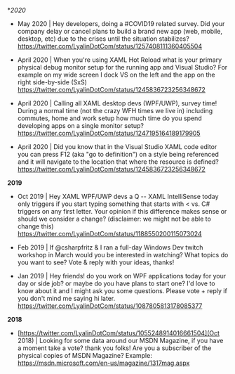 **2020*

* May 2020 | Hey developers, doing a #COVID19 related survey. Did your company delay or cancel plans to build a brand new app (web, mobile, desktop, etc) due to the crises until the situation stabilizes?
https://twitter.com/LyalinDotCom/status/1257408111360405504

* April 2020 | When you're using XAML Hot Reload what is your primary physical debug monitor setup for the running app and Visual Studio? For example on my wide screen I dock VS on the left and the app on the right side-by-side (SxS)
https://twitter.com/LyalinDotCom/status/1245836723256348672

* April 2020 | Calling all XAML desktop devs (WPF/UWP), survey time! During a normal time (not the crazy WFH times we live in) including commutes, home and work setup how much time do you spend developing apps on a single monitor setup? 
https://twitter.com/LyalinDotCom/status/1247195164189179905

* April 2020 | Did you know that in the Visual Studio XAML code editor you can press F12 (aka "go to definition") on a style being referenced and it will navigate to the location that where the resource is defined?
https://twitter.com/LyalinDotCom/status/1245836723256348672

**2019**

* Oct 2019 | Hey XAML WPF/UWP devs a Q -- XAML IntelliSense today only triggers if you start typing something that starts with < vs. C# triggers on any first letter. Your opinion if this difference makes sense or should we consider a change? (disclaimer: we might not be able to change this)
https://twitter.com/LyalinDotCom/status/1188550200115073024

* Feb 2019 | If @csharpfritz & I ran a full-day Windows Dev twitch workshop in March would you be interested in watching? What topics do you want to see? Vote & reply with your ideas, thanks! 

* Jan 2019 | Hey friends! do you work on WPF applications today for your day or side job? or maybe do you have plans to start one? I'd love to know about it and I might ask you some questions. Please vote + reply if you don't mind me saying hi later.
https://twitter.com/LyalinDotCom/status/1087805813178085377

**2018**

* [https://twitter.com/LyalinDotCom/status/1055248914016661504](Oct 2018) | Looking for some data around our MSDN Magazine, if you have a moment take a vote? thank you folks! Are you a subscriber of the physical copies of MSDN Magazine? Example: https://msdn.microsoft.com/en-us/magazine/1317mag.aspx
